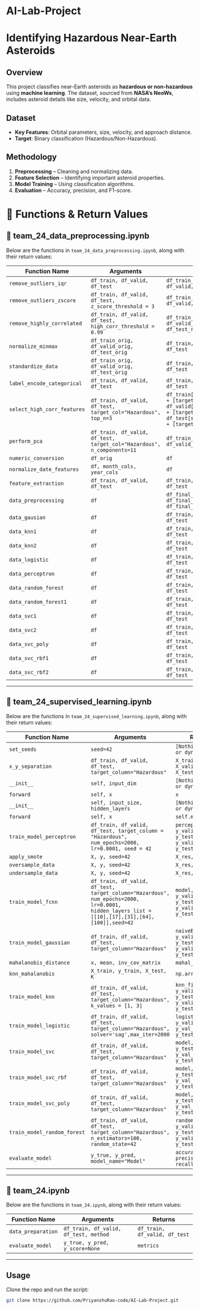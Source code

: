 # AI-Lab-Project

# Identifying Hazardous Near-Earth Asteroids  

## Overview  
This project classifies near-Earth asteroids as **hazardous or non-hazardous** using **machine learning**. The dataset, sourced from **NASA’s NeoWs**, includes asteroid details like size, velocity, and orbital data.  

## Dataset  
- **Key Features**: Orbital parameters, size, velocity, and approach distance.  
- **Target**: Binary classification (Hazardous/Non-Hazardous).  

## Methodology  
1. **Preprocessing** – Cleaning and normalizing data.  
2. **Feature Selection** – Identifying important asteroid properties.  
3. **Model Training** – Using classification algorithms.  
4. **Evaluation** – Accuracy, precision, and F1-score.  

# 📘 Functions & Return Values

## 📄 team_24_data_preprocessing.ipynb
Below are the functions in `team_24_data_preprocessing.ipynb`, along with their return values:

| Function Name | Arguments | Returns |
|---------------|-----------|---------|
| `remove_outliers_iqr` | `df_train, df_valid, df_test` | `df_train_cleaned, df_valid, df_test` |
| `remove_outliers_zscore` | `df_train, df_valid, df_test, z_score_threshold = 3` | `df_train_cleaned, df_valid, df_test` |
| `remove_highly_correlated` | `df_train, df_valid, df_test, high_corr_threshold = 0.99` | `df_train_reduced, df_valid_reduced, df_test_reduced` |
| `normalize_minmax` | `df_train_orig, df_valid_orig, df_test_orig` | `df_train, df_valid, df_test` |
| `standardize_data` | `df_train_orig, df_valid_orig, df_test_orig` | `df_train, df_valid, df_test` |
| `label_encode_categorical` | `df_train, df_valid, df_test` | `df_train, df_valid, df_test` |
| `select_high_corr_features` | `df_train, df_valid, df_test, target_col="Hazardous", top_n=3` | `df_train[selected_features + [target_col]], df_valid[selected_features + [target_col]], df_test[selected_features + [target_col]]` |
| `perform_pca` | `df_train, df_valid, df_test, target_col="Hazardous", n_components=11` | `df_train_pca, df_valid_pca, df_test_pca` |
| `numeric_conversion` | `df_orig` | `df` |
| `normalize_date_features` | `df, month_cols, year_cols` | `df` |
| `feature_extraction` | `df_train, df_valid, df_test` | `df_train, df_valid, df_test` |
| `data_preprocessing` | `df` | `df_final_train, df_final_valid, df_final_test` |
| `data_gausian` | `df` | `df_train, df_valid, df_test` |
| `data_knn1` | `df` | `df_train, df_valid, df_test` |
| `data_knn2` | `df` | `df_train, df_valid, df_test` |
| `data_logistic` | `df` | `df_train, df_valid, df_test` |
| `data_perceptron` | `df` | `df_train, df_valid, df_test` |
| `data_random_forest` | `df` | `df_train, df_valid, df_test` |
| `data_random_forest1` | `df` | `df_train, df_valid, df_test` |
| `data_svc1` | `df` | `df_train, df_valid, df_test` |
| `data_svc2` | `df` | `df_train, df_valid, df_test` |
| `data_svc_poly` | `df` | `df_train, df_valid, df_test` |
| `data_svc_rbf1` | `df` | `df_train, df_valid, df_test` |
| `data_svc_rbf2` | `df` | `df_train, df_valid, df_test` |

---

## 📄 team_24_supervised_learning.ipynb
Below are the functions in `team_24_supervised_learning.ipynb`, along with their return values:

| Function Name | Arguments | Returns |
|---------------|-----------|---------|
| `set_seeds` | `seed=42` | `[Nothing returned or dynamic logic]` |
| `x_y_separation` | `df_train, df_valid, df_test, target_column="Hazardous"` | `X_train, y_train, X_valid, y_valid, X_test, y_test` |
| `__init__` | `self, input_dim` | `[Nothing returned or dynamic logic]` |
| `forward` | `self, x` | `x` |
| `__init__` | `self, input_size, hidden_layers` | `[Nothing returned or dynamic logic]` |
| `forward` | `self, x` | `self.model(x)` |
| `train_model_perceptron` | `df_train, df_valid, df_test, target_column = "Hazardous", num_epochs=2000, lr=0.0001, seed = 42` | `perceptron_model, y_valid_numpy, y_test_numpy, y_valid_pred_nn, y_test_pred_nn` |
| `apply_smote` | `X, y, seed=42` | `X_res, y_res` |
| `oversample_data` | `X, y, seed=42` | `X_res, y_res` |
| `undersample_data` | `X, y, seed=42` | `X_res, y_res` |
| `train_model_fcnn` | `df_train, df_valid, df_test, target_column="Hazardous", num_epochs=2000, lr=0.0001, hidden_layers_list = [[10],[17],[31],[64],[100]],seed=42` | `model, y_valid_numpy, y_test_numpy, y_valid_pred, y_test_pred` |
| `train_model_gaussian` | `df_train, df_valid, df_test, target_column="Hazardous"` | `naiveBayes, y_valid_nb, y_test_nb, y_valid_pred_nb, y_test_pred_nb` |
| `mahalanobis_distance` | `x, mean, inv_cov_matrix` | `mahal_dist` |
| `knn_mahalanobis` | `X_train, y_train, X_test, K` | `np.array(y_pred)` |
| `train_model_knn` | `df_train, df_valid, df_test, target_column="Hazardous", k_values = [1, 3]` | `knn_final, y_valid_knn, y_test_knn, y_valid_pred_knn, y_test_pred_knn` |
| `train_model_logistic` | `df_train, df_valid, df_test, target_column="Hazardous", solver='sag',max_iter=2000` | `logistic_reg, y_valid, y_test, y_val_pred, y_test_pred` |
| `train_model_svc` | `df_train, df_valid, df_test, target_column="Hazardous"` | `model, y_valid, y_test, y_val_pred, y_test_pred` |
| `train_model_svc_rbf` | `df_train, df_valid, df_test, target_column="Hazardous"` | `model, y_valid, y_test, y_val_pred, y_test_pred` |
| `train_model_svc_poly` | `df_train, df_valid, df_test, target_column="Hazardous"` | `model, y_valid, y_test, y_val_pred, y_test_pred` |
| `train_model_random_forest` | `df_train, df_valid, df_test, target_column="Hazardous", n_estimators=100, random_state=42` | `random_forest, y_valid_rf, y_test_rf, y_valid_pred_rf, y_test_pred_rf` |
| `evaluate_model` | `y_true, y_pred, model_name="Model"` | `accuracy, precision, recall, f1` |

---
## 📄 team_24.ipynb
Below are the functions in `team_24.ipynb`, along with their return values:

| Function Name | Arguments | Returns |
|---------------|-----------|---------|
| `data_preparation` | `df_train, df_valid, df_test, method` | `df_train, df_valid, df_test` |
| `evaluate_model` | `y_true, y_pred, y_score=None` | `metrics` |

---


## Usage  
Clone the repo and run the script:  
```bash
git clone https://github.com/PriyanshuRao-code/AI-Lab-Project.git
